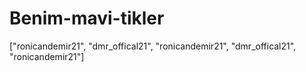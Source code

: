 # Benim-mavi-tikler
["ronicandemir21", "dmr_offical21", "ronicandemir21", "dmr_offical21", "ronicandemir21"]

